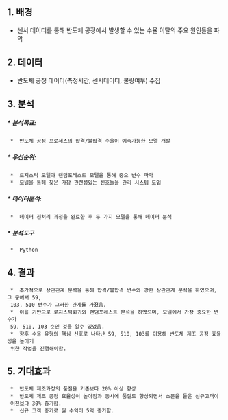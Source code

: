 ## **1. 배경**
*   센서 데이터를 통해 반도체 공정에서 발생할 수 있는 수율 이탈의 주요 원인들을 파악
  
## **2. 데이터**
*   반도체 공정 데이터(측정시간, 센서데이터, 불량여부) 수집

## **3. 분석** 

#####   *  분석목표:
     *  반도체 공정 프로세스의 합격/불합격 수율이 예측가능한 모델 개발

#####   *  우선순위:
     *  로지스틱 모델과 랜덤포레스트 모델을 통해 중요 변수 파악
     *  모델을 통해 찾은 가장 관련성있는 신호들을 관리 시스템 도입

#####   *  데이터분석:
     *  데이터 전처리 과정을 완료한 후 두 가지 모델을 통해 데이터 분석

#####   *  분석도구
     *  Python

 ## **4. 결과**
     *  추가적으로 상관관계 분석을 통해 합격/불합격 변수와 강한 상관관계 분석을 하였으며, 그 중에서 59,
     103, 510 변수가 그러한 관계를 가졌음.
     *  이를 기반으로 로지스틱회귀와 랜덤포레스트 분석을 하였으며, 모델에서 가장 중요한 변수가 
     59, 510, 103 순인 것을 알수 있었음.
     *  향후 수욜 유형의 핵심 신호로 나타난 59, 510, 103를 이용해 반도체 제조 공정 효율성을 높이기 
     위한 작업을 진행해야함.

## **5. 기대효과**
     *  반도체 제조과정의 품질을 기존보다 20% 이상 향상
     *  반도체 제조 공정 효율성이 높아짐과 동시에 품질도 향상되면서 소문을 들은 신규고객이 
     이전보다 30% 증가함.
     *  신규 고객 증가로 월 수익이 5억 증가함.
